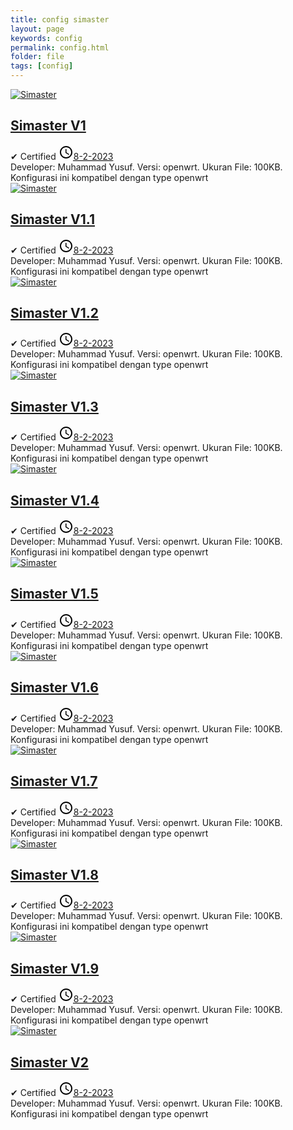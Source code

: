 ```yaml
---
title: config simaster
layout: page
keywords: config
permalink: config.html
folder: file
tags: [config]
---
```


<div id="main-wrapper">
<div class="main section" id="main">
<div class="widget Blog" data-version="1" id="Blog1">
<div class="blog-posts hfeed">

<!--start--> 
<div class="post-outer">
 <div class="post hentry">
  <div class="thumb-wrapper">
   <div class="first-thumb">
  <a href="#" target="_blank">
    <amp-img alt="Simaster" height="110" layout="responsive" src="https://encrypted-tbn0.gstatic.com/images?q=tbn:ANd9GcSL6mgkg2BVXmpv8dPaek_ZeKzS5dCyzZ9p4w&usqp=CAU" width="110" class="i-amphtml-element i-amphtml-layout-responsive i-amphtml-layout-size-defined i-amphtml-built i-amphtml-layout" i-amphtml-layout="responsive" style="--loader-delay-offset:600ms !important;">
     <i-amphtml-sizer slot="i-amphtml-svc" style="padding-top: 100%;"></i-amphtml-sizer>
    <img decoding="async" alt="Simaster" src="https://encrypted-tbn0.gstatic.com/images?q=tbn:ANd9GcSL6mgkg2BVXmpv8dPaek_ZeKzS5dCyzZ9p4w&usqp=CAU" class="i-amphtml-fill-content i-amphtml-replaced-content">
   </amp-img>
  </a>
 </div>
</div>
<h2 class="post-title entry-title"><a href="#" title="Simaster">Simaster V1</a></h2>
<div class="post-header">
 <div class="post-header-line-1">
  <div class="post-info">
   <span class="author-info"> ✔ <span class="fn"><span itemprop="name">Certified</span></span></span>
   <span class="post-timestamp">
    <meta content="#" itemprop="url">
    <svg height="24" viewbox="0 0 24 24" width="24">
     <path d="M12,20C16.42,20 20,16.42 20,12C20,7.58 16.42,4 12,4C7.58,4 4,7.58 4,12C4,16.42 7.58,20 12,20M12,2C17.52,2 22,6.48 22,12C22,17.52 17.52,22 12,22C6.47,22 2,17.5 2,12C2,6.48 6.48,2 12,2M12.5,7V12.25L17,14.92L16.25,16.15L11,13V7H12.5Z"></path>
    </svg><a class="timestamp-link" href="#" rel="bookmark" title="permanent link"><abbr class="published updated" itemprop="datePublished" title="8-2-2023">8-2-2023</abbr></a></span>
  </div>
 </div>
<div class="spacer"></div>
<div aria-label="Rating" class="rating" role="img">
<div class="stars"></div>
<div class="stars"></div>
<div class="stars"></div>
<div class="stars"></div>
<div class="stars"></div>
</div>
</div>
<div class="post-body entry-content" id="post-body-2671850763688371894">
 <div class="post-snippet">
   Developer: Muhammad Yusuf. Versi: openwrt. Ukuran File: 100KB. Konfigurasi ini kompatibel dengan type openwrt
</div>
<div class="clear"></div>
</div>
<div class="post-footer">
<div class="post-footer-line post-footer-line-1"></div>
</div>
</div>
</div>
<!--end-->

<!--start--> 
<div class="post-outer">
 <div class="post hentry">
  <div class="thumb-wrapper">
   <div class="first-thumb">
  <a href="#" target="_blank">
    <amp-img alt="Simaster" height="110" layout="responsive" src="https://encrypted-tbn0.gstatic.com/images?q=tbn:ANd9GcSL6mgkg2BVXmpv8dPaek_ZeKzS5dCyzZ9p4w&usqp=CAU" width="110" class="i-amphtml-element i-amphtml-layout-responsive i-amphtml-layout-size-defined i-amphtml-built i-amphtml-layout" i-amphtml-layout="responsive" style="--loader-delay-offset:600ms !important;">
     <i-amphtml-sizer slot="i-amphtml-svc" style="padding-top: 100%;"></i-amphtml-sizer>
    <img decoding="async" alt="Simaster" src="https://encrypted-tbn0.gstatic.com/images?q=tbn:ANd9GcSL6mgkg2BVXmpv8dPaek_ZeKzS5dCyzZ9p4w&usqp=CAU" class="i-amphtml-fill-content i-amphtml-replaced-content">
   </amp-img>
  </a>
 </div>
</div>
<h2 class="post-title entry-title"><a href="#" title="Simaster">Simaster V1.1</a></h2>
<div class="post-header">
 <div class="post-header-line-1">
  <div class="post-info">
   <span class="author-info"> ✔ <span class="fn"><span itemprop="name">Certified</span></span></span>
   <span class="post-timestamp">
    <meta content="#" itemprop="url">
    <svg height="24" viewbox="0 0 24 24" width="24">
     <path d="M12,20C16.42,20 20,16.42 20,12C20,7.58 16.42,4 12,4C7.58,4 4,7.58 4,12C4,16.42 7.58,20 12,20M12,2C17.52,2 22,6.48 22,12C22,17.52 17.52,22 12,22C6.47,22 2,17.5 2,12C2,6.48 6.48,2 12,2M12.5,7V12.25L17,14.92L16.25,16.15L11,13V7H12.5Z"></path>
    </svg><a class="timestamp-link" href="#" rel="bookmark" title="permanent link"><abbr class="published updated" itemprop="datePublished" title="8-2-2023">8-2-2023</abbr></a></span>
  </div>
 </div>
<div class="spacer"></div>
<div aria-label="Rating" class="rating" role="img">
<div class="stars"></div>
<div class="stars"></div>
<div class="stars"></div>
<div class="stars"></div>
<div class="stars"></div>
</div>
</div>
<div class="post-body entry-content" id="post-body-2671850763688371894">
 <div class="post-snippet">
   Developer: Muhammad Yusuf. Versi: openwrt. Ukuran File: 100KB. Konfigurasi ini kompatibel dengan type openwrt
</div>
<div class="clear"></div>
</div>
<div class="post-footer">
<div class="post-footer-line post-footer-line-1"></div>
</div>
</div>
</div>
<!--end-->

<!--start--> 
<div class="post-outer">
 <div class="post hentry">
  <div class="thumb-wrapper">
   <div class="first-thumb">
  <a href="#" target="_blank">
    <amp-img alt="Simaster" height="110" layout="responsive" src="https://encrypted-tbn0.gstatic.com/images?q=tbn:ANd9GcSL6mgkg2BVXmpv8dPaek_ZeKzS5dCyzZ9p4w&usqp=CAU" width="110" class="i-amphtml-element i-amphtml-layout-responsive i-amphtml-layout-size-defined i-amphtml-built i-amphtml-layout" i-amphtml-layout="responsive" style="--loader-delay-offset:600ms !important;">
     <i-amphtml-sizer slot="i-amphtml-svc" style="padding-top: 100%;"></i-amphtml-sizer>
    <img decoding="async" alt="Simaster" src="https://encrypted-tbn0.gstatic.com/images?q=tbn:ANd9GcSL6mgkg2BVXmpv8dPaek_ZeKzS5dCyzZ9p4w&usqp=CAU" class="i-amphtml-fill-content i-amphtml-replaced-content">
   </amp-img>
  </a>
 </div>
</div>
<h2 class="post-title entry-title"><a href="#" title="Simaster">Simaster V1.2</a></h2>
<div class="post-header">
 <div class="post-header-line-1">
  <div class="post-info">
   <span class="author-info"> ✔ <span class="fn"><span itemprop="name">Certified</span></span></span>
   <span class="post-timestamp">
    <meta content="#" itemprop="url">
    <svg height="24" viewbox="0 0 24 24" width="24">
     <path d="M12,20C16.42,20 20,16.42 20,12C20,7.58 16.42,4 12,4C7.58,4 4,7.58 4,12C4,16.42 7.58,20 12,20M12,2C17.52,2 22,6.48 22,12C22,17.52 17.52,22 12,22C6.47,22 2,17.5 2,12C2,6.48 6.48,2 12,2M12.5,7V12.25L17,14.92L16.25,16.15L11,13V7H12.5Z"></path>
    </svg><a class="timestamp-link" href="#" rel="bookmark" title="permanent link"><abbr class="published updated" itemprop="datePublished" title="8-2-2023">8-2-2023</abbr></a></span>
  </div>
 </div>
<div class="spacer"></div>
<div aria-label="Rating" class="rating" role="img">
<div class="stars"></div>
<div class="stars"></div>
<div class="stars"></div>
<div class="stars"></div>
<div class="stars"></div>
</div>
</div>
<div class="post-body entry-content" id="post-body-2671850763688371894">
 <div class="post-snippet">
   Developer: Muhammad Yusuf. Versi: openwrt. Ukuran File: 100KB. Konfigurasi ini kompatibel dengan type openwrt
</div>
<div class="clear"></div>
</div>
<div class="post-footer">
<div class="post-footer-line post-footer-line-1"></div>
</div>
</div>
</div>
<!--end-->

<!--start--> 
<div class="post-outer">
 <div class="post hentry">
  <div class="thumb-wrapper">
   <div class="first-thumb">
  <a href="#" target="_blank">
    <amp-img alt="Simaster" height="110" layout="responsive" src="https://encrypted-tbn0.gstatic.com/images?q=tbn:ANd9GcSL6mgkg2BVXmpv8dPaek_ZeKzS5dCyzZ9p4w&usqp=CAU" width="110" class="i-amphtml-element i-amphtml-layout-responsive i-amphtml-layout-size-defined i-amphtml-built i-amphtml-layout" i-amphtml-layout="responsive" style="--loader-delay-offset:600ms !important;">
     <i-amphtml-sizer slot="i-amphtml-svc" style="padding-top: 100%;"></i-amphtml-sizer>
    <img decoding="async" alt="Simaster" src="https://encrypted-tbn0.gstatic.com/images?q=tbn:ANd9GcSL6mgkg2BVXmpv8dPaek_ZeKzS5dCyzZ9p4w&usqp=CAU" class="i-amphtml-fill-content i-amphtml-replaced-content">
   </amp-img>
  </a>
 </div>
</div>
<h2 class="post-title entry-title"><a href="#" title="Simaster">Simaster V1.3</a></h2>
<div class="post-header">
 <div class="post-header-line-1">
  <div class="post-info">
   <span class="author-info"> ✔ <span class="fn"><span itemprop="name">Certified</span></span></span>
   <span class="post-timestamp">
    <meta content="#" itemprop="url">
    <svg height="24" viewbox="0 0 24 24" width="24">
     <path d="M12,20C16.42,20 20,16.42 20,12C20,7.58 16.42,4 12,4C7.58,4 4,7.58 4,12C4,16.42 7.58,20 12,20M12,2C17.52,2 22,6.48 22,12C22,17.52 17.52,22 12,22C6.47,22 2,17.5 2,12C2,6.48 6.48,2 12,2M12.5,7V12.25L17,14.92L16.25,16.15L11,13V7H12.5Z"></path>
    </svg><a class="timestamp-link" href="#" rel="bookmark" title="permanent link"><abbr class="published updated" itemprop="datePublished" title="8-2-2023">8-2-2023</abbr></a></span>
  </div>
 </div>
<div class="spacer"></div>
<div aria-label="Rating" class="rating" role="img">
<div class="stars"></div>
<div class="stars"></div>
<div class="stars"></div>
<div class="stars"></div>
<div class="stars"></div>
</div>
</div>
<div class="post-body entry-content" id="post-body-2671850763688371894">
 <div class="post-snippet">
   Developer: Muhammad Yusuf. Versi: openwrt. Ukuran File: 100KB. Konfigurasi ini kompatibel dengan type openwrt
</div>
<div class="clear"></div>
</div>
<div class="post-footer">
<div class="post-footer-line post-footer-line-1"></div>
</div>
</div>
</div>
<!--end-->

<!--start--> 
<div class="post-outer">
 <div class="post hentry">
  <div class="thumb-wrapper">
   <div class="first-thumb">
  <a href="#" target="_blank">
    <amp-img alt="Simaster" height="110" layout="responsive" src="https://encrypted-tbn0.gstatic.com/images?q=tbn:ANd9GcSL6mgkg2BVXmpv8dPaek_ZeKzS5dCyzZ9p4w&usqp=CAU" width="110" class="i-amphtml-element i-amphtml-layout-responsive i-amphtml-layout-size-defined i-amphtml-built i-amphtml-layout" i-amphtml-layout="responsive" style="--loader-delay-offset:600ms !important;">
     <i-amphtml-sizer slot="i-amphtml-svc" style="padding-top: 100%;"></i-amphtml-sizer>
    <img decoding="async" alt="Simaster" src="https://encrypted-tbn0.gstatic.com/images?q=tbn:ANd9GcSL6mgkg2BVXmpv8dPaek_ZeKzS5dCyzZ9p4w&usqp=CAU" class="i-amphtml-fill-content i-amphtml-replaced-content">
   </amp-img>
  </a>
 </div>
</div>
<h2 class="post-title entry-title"><a href="#" title="Simaster">Simaster V1.4</a></h2>
<div class="post-header">
 <div class="post-header-line-1">
  <div class="post-info">
   <span class="author-info"> ✔ <span class="fn"><span itemprop="name">Certified</span></span></span>
   <span class="post-timestamp">
    <meta content="#" itemprop="url">
    <svg height="24" viewbox="0 0 24 24" width="24">
     <path d="M12,20C16.42,20 20,16.42 20,12C20,7.58 16.42,4 12,4C7.58,4 4,7.58 4,12C4,16.42 7.58,20 12,20M12,2C17.52,2 22,6.48 22,12C22,17.52 17.52,22 12,22C6.47,22 2,17.5 2,12C2,6.48 6.48,2 12,2M12.5,7V12.25L17,14.92L16.25,16.15L11,13V7H12.5Z"></path>
    </svg><a class="timestamp-link" href="#" rel="bookmark" title="permanent link"><abbr class="published updated" itemprop="datePublished" title="8-2-2023">8-2-2023</abbr></a></span>
  </div>
 </div>
<div class="spacer"></div>
<div aria-label="Rating" class="rating" role="img">
<div class="stars"></div>
<div class="stars"></div>
<div class="stars"></div>
<div class="stars"></div>
<div class="stars"></div>
</div>
</div>
<div class="post-body entry-content" id="post-body-2671850763688371894">
 <div class="post-snippet">
   Developer: Muhammad Yusuf. Versi: openwrt. Ukuran File: 100KB. Konfigurasi ini kompatibel dengan type openwrt
</div>
<div class="clear"></div>
</div>
<div class="post-footer">
<div class="post-footer-line post-footer-line-1"></div>
</div>
</div>
</div>
<!--end-->

<!--start--> 
<div class="post-outer">
 <div class="post hentry">
  <div class="thumb-wrapper">
   <div class="first-thumb">
  <a href="#" target="_blank">
    <amp-img alt="Simaster" height="110" layout="responsive" src="https://encrypted-tbn0.gstatic.com/images?q=tbn:ANd9GcSL6mgkg2BVXmpv8dPaek_ZeKzS5dCyzZ9p4w&usqp=CAU" width="110" class="i-amphtml-element i-amphtml-layout-responsive i-amphtml-layout-size-defined i-amphtml-built i-amphtml-layout" i-amphtml-layout="responsive" style="--loader-delay-offset:600ms !important;">
     <i-amphtml-sizer slot="i-amphtml-svc" style="padding-top: 100%;"></i-amphtml-sizer>
    <img decoding="async" alt="Simaster" src="https://encrypted-tbn0.gstatic.com/images?q=tbn:ANd9GcSL6mgkg2BVXmpv8dPaek_ZeKzS5dCyzZ9p4w&usqp=CAU" class="i-amphtml-fill-content i-amphtml-replaced-content">
   </amp-img>
  </a>
 </div>
</div>
<h2 class="post-title entry-title"><a href="#" title="Simaster">Simaster V1.5</a></h2>
<div class="post-header">
 <div class="post-header-line-1">
  <div class="post-info">
   <span class="author-info"> ✔ <span class="fn"><span itemprop="name">Certified</span></span></span>
   <span class="post-timestamp">
    <meta content="#" itemprop="url">
    <svg height="24" viewbox="0 0 24 24" width="24">
     <path d="M12,20C16.42,20 20,16.42 20,12C20,7.58 16.42,4 12,4C7.58,4 4,7.58 4,12C4,16.42 7.58,20 12,20M12,2C17.52,2 22,6.48 22,12C22,17.52 17.52,22 12,22C6.47,22 2,17.5 2,12C2,6.48 6.48,2 12,2M12.5,7V12.25L17,14.92L16.25,16.15L11,13V7H12.5Z"></path>
    </svg><a class="timestamp-link" href="#" rel="bookmark" title="permanent link"><abbr class="published updated" itemprop="datePublished" title="8-2-2023">8-2-2023</abbr></a></span>
  </div>
 </div>
<div class="spacer"></div>
<div aria-label="Rating" class="rating" role="img">
<div class="stars"></div>
<div class="stars"></div>
<div class="stars"></div>
<div class="stars"></div>
<div class="stars"></div>
</div>
</div>
<div class="post-body entry-content" id="post-body-2671850763688371894">
 <div class="post-snippet">
   Developer: Muhammad Yusuf. Versi: openwrt. Ukuran File: 100KB. Konfigurasi ini kompatibel dengan type openwrt
</div>
<div class="clear"></div>
</div>
<div class="post-footer">
<div class="post-footer-line post-footer-line-1"></div>
</div>
</div>
</div>
<!--end-->

<!--start--> 
<div class="post-outer">
 <div class="post hentry">
  <div class="thumb-wrapper">
   <div class="first-thumb">
  <a href="#" target="_blank">
    <amp-img alt="Simaster" height="110" layout="responsive" src="https://encrypted-tbn0.gstatic.com/images?q=tbn:ANd9GcSL6mgkg2BVXmpv8dPaek_ZeKzS5dCyzZ9p4w&usqp=CAU" width="110" class="i-amphtml-element i-amphtml-layout-responsive i-amphtml-layout-size-defined i-amphtml-built i-amphtml-layout" i-amphtml-layout="responsive" style="--loader-delay-offset:600ms !important;">
     <i-amphtml-sizer slot="i-amphtml-svc" style="padding-top: 100%;"></i-amphtml-sizer>
    <img decoding="async" alt="Simaster" src="https://encrypted-tbn0.gstatic.com/images?q=tbn:ANd9GcSL6mgkg2BVXmpv8dPaek_ZeKzS5dCyzZ9p4w&usqp=CAU" class="i-amphtml-fill-content i-amphtml-replaced-content">
   </amp-img>
  </a>
 </div>
</div>
<h2 class="post-title entry-title"><a href="#" title="Simaster">Simaster V1.6</a></h2>
<div class="post-header">
 <div class="post-header-line-1">
  <div class="post-info">
   <span class="author-info"> ✔ <span class="fn"><span itemprop="name">Certified</span></span></span>
   <span class="post-timestamp">
    <meta content="#" itemprop="url">
    <svg height="24" viewbox="0 0 24 24" width="24">
     <path d="M12,20C16.42,20 20,16.42 20,12C20,7.58 16.42,4 12,4C7.58,4 4,7.58 4,12C4,16.42 7.58,20 12,20M12,2C17.52,2 22,6.48 22,12C22,17.52 17.52,22 12,22C6.47,22 2,17.5 2,12C2,6.48 6.48,2 12,2M12.5,7V12.25L17,14.92L16.25,16.15L11,13V7H12.5Z"></path>
    </svg><a class="timestamp-link" href="#" rel="bookmark" title="permanent link"><abbr class="published updated" itemprop="datePublished" title="8-2-2023">8-2-2023</abbr></a></span>
  </div>
 </div>
<div class="spacer"></div>
<div aria-label="Rating" class="rating" role="img">
<div class="stars"></div>
<div class="stars"></div>
<div class="stars"></div>
<div class="stars"></div>
<div class="stars"></div>
</div>
</div>
<div class="post-body entry-content" id="post-body-2671850763688371894">
 <div class="post-snippet">
   Developer: Muhammad Yusuf. Versi: openwrt. Ukuran File: 100KB. Konfigurasi ini kompatibel dengan type openwrt
</div>
<div class="clear"></div>
</div>
<div class="post-footer">
<div class="post-footer-line post-footer-line-1"></div>
</div>
</div>
</div>
<!--end-->

<!--start--> 
<div class="post-outer">
 <div class="post hentry">
  <div class="thumb-wrapper">
   <div class="first-thumb">
  <a href="#" target="_blank">
    <amp-img alt="Simaster" height="110" layout="responsive" src="https://encrypted-tbn0.gstatic.com/images?q=tbn:ANd9GcSL6mgkg2BVXmpv8dPaek_ZeKzS5dCyzZ9p4w&usqp=CAU" width="110" class="i-amphtml-element i-amphtml-layout-responsive i-amphtml-layout-size-defined i-amphtml-built i-amphtml-layout" i-amphtml-layout="responsive" style="--loader-delay-offset:600ms !important;">
     <i-amphtml-sizer slot="i-amphtml-svc" style="padding-top: 100%;"></i-amphtml-sizer>
    <img decoding="async" alt="Simaster" src="https://encrypted-tbn0.gstatic.com/images?q=tbn:ANd9GcSL6mgkg2BVXmpv8dPaek_ZeKzS5dCyzZ9p4w&usqp=CAU" class="i-amphtml-fill-content i-amphtml-replaced-content">
   </amp-img>
  </a>
 </div>
</div>
<h2 class="post-title entry-title"><a href="#" title="Simaster">Simaster V1.7</a></h2>
<div class="post-header">
 <div class="post-header-line-1">
  <div class="post-info">
   <span class="author-info"> ✔ <span class="fn"><span itemprop="name">Certified</span></span></span>
   <span class="post-timestamp">
    <meta content="#" itemprop="url">
    <svg height="24" viewbox="0 0 24 24" width="24">
     <path d="M12,20C16.42,20 20,16.42 20,12C20,7.58 16.42,4 12,4C7.58,4 4,7.58 4,12C4,16.42 7.58,20 12,20M12,2C17.52,2 22,6.48 22,12C22,17.52 17.52,22 12,22C6.47,22 2,17.5 2,12C2,6.48 6.48,2 12,2M12.5,7V12.25L17,14.92L16.25,16.15L11,13V7H12.5Z"></path>
    </svg><a class="timestamp-link" href="#" rel="bookmark" title="permanent link"><abbr class="published updated" itemprop="datePublished" title="8-2-2023">8-2-2023</abbr></a></span>
  </div>
 </div>
<div class="spacer"></div>
<div aria-label="Rating" class="rating" role="img">
<div class="stars"></div>
<div class="stars"></div>
<div class="stars"></div>
<div class="stars"></div>
<div class="stars"></div>
</div>
</div>
<div class="post-body entry-content" id="post-body-2671850763688371894">
 <div class="post-snippet">
   Developer: Muhammad Yusuf. Versi: openwrt. Ukuran File: 100KB. Konfigurasi ini kompatibel dengan type openwrt
</div>
<div class="clear"></div>
</div>
<div class="post-footer">
<div class="post-footer-line post-footer-line-1"></div>
</div>
</div>
</div>
<!--end-->

<!--start--> 
<div class="post-outer">
 <div class="post hentry">
  <div class="thumb-wrapper">
   <div class="first-thumb">
  <a href="#" target="_blank">
    <amp-img alt="Simaster" height="110" layout="responsive" src="https://encrypted-tbn0.gstatic.com/images?q=tbn:ANd9GcSL6mgkg2BVXmpv8dPaek_ZeKzS5dCyzZ9p4w&usqp=CAU" width="110" class="i-amphtml-element i-amphtml-layout-responsive i-amphtml-layout-size-defined i-amphtml-built i-amphtml-layout" i-amphtml-layout="responsive" style="--loader-delay-offset:600ms !important;">
     <i-amphtml-sizer slot="i-amphtml-svc" style="padding-top: 100%;"></i-amphtml-sizer>
    <img decoding="async" alt="Simaster" src="https://encrypted-tbn0.gstatic.com/images?q=tbn:ANd9GcSL6mgkg2BVXmpv8dPaek_ZeKzS5dCyzZ9p4w&usqp=CAU" class="i-amphtml-fill-content i-amphtml-replaced-content">
   </amp-img>
  </a>
 </div>
</div>
<h2 class="post-title entry-title"><a href="#" title="Simaster">Simaster V1.8</a></h2>
<div class="post-header">
 <div class="post-header-line-1">
  <div class="post-info">
   <span class="author-info"> ✔ <span class="fn"><span itemprop="name">Certified</span></span></span>
   <span class="post-timestamp">
    <meta content="#" itemprop="url">
    <svg height="24" viewbox="0 0 24 24" width="24">
     <path d="M12,20C16.42,20 20,16.42 20,12C20,7.58 16.42,4 12,4C7.58,4 4,7.58 4,12C4,16.42 7.58,20 12,20M12,2C17.52,2 22,6.48 22,12C22,17.52 17.52,22 12,22C6.47,22 2,17.5 2,12C2,6.48 6.48,2 12,2M12.5,7V12.25L17,14.92L16.25,16.15L11,13V7H12.5Z"></path>
    </svg><a class="timestamp-link" href="#" rel="bookmark" title="permanent link"><abbr class="published updated" itemprop="datePublished" title="8-2-2023">8-2-2023</abbr></a></span>
  </div>
 </div>
<div class="spacer"></div>
<div aria-label="Rating" class="rating" role="img">
<div class="stars"></div>
<div class="stars"></div>
<div class="stars"></div>
<div class="stars"></div>
<div class="stars"></div>
</div>
</div>
<div class="post-body entry-content" id="post-body-2671850763688371894">
 <div class="post-snippet">
   Developer: Muhammad Yusuf. Versi: openwrt. Ukuran File: 100KB. Konfigurasi ini kompatibel dengan type openwrt
</div>
<div class="clear"></div>
</div>
<div class="post-footer">
<div class="post-footer-line post-footer-line-1"></div>
</div>
</div>
</div>
<!--end-->

<!--start--> 
<div class="post-outer">
 <div class="post hentry">
  <div class="thumb-wrapper">
   <div class="first-thumb">
  <a href="#" target="_blank">
    <amp-img alt="Simaster" height="110" layout="responsive" src="https://encrypted-tbn0.gstatic.com/images?q=tbn:ANd9GcSL6mgkg2BVXmpv8dPaek_ZeKzS5dCyzZ9p4w&usqp=CAU" width="110" class="i-amphtml-element i-amphtml-layout-responsive i-amphtml-layout-size-defined i-amphtml-built i-amphtml-layout" i-amphtml-layout="responsive" style="--loader-delay-offset:600ms !important;">
     <i-amphtml-sizer slot="i-amphtml-svc" style="padding-top: 100%;"></i-amphtml-sizer>
    <img decoding="async" alt="Simaster" src="https://encrypted-tbn0.gstatic.com/images?q=tbn:ANd9GcSL6mgkg2BVXmpv8dPaek_ZeKzS5dCyzZ9p4w&usqp=CAU" class="i-amphtml-fill-content i-amphtml-replaced-content">
   </amp-img>
  </a>
 </div>
</div>
<h2 class="post-title entry-title"><a href="#" title="Simaster">Simaster V1.9</a></h2>
<div class="post-header">
 <div class="post-header-line-1">
  <div class="post-info">
   <span class="author-info"> ✔ <span class="fn"><span itemprop="name">Certified</span></span></span>
   <span class="post-timestamp">
    <meta content="#" itemprop="url">
    <svg height="24" viewbox="0 0 24 24" width="24">
     <path d="M12,20C16.42,20 20,16.42 20,12C20,7.58 16.42,4 12,4C7.58,4 4,7.58 4,12C4,16.42 7.58,20 12,20M12,2C17.52,2 22,6.48 22,12C22,17.52 17.52,22 12,22C6.47,22 2,17.5 2,12C2,6.48 6.48,2 12,2M12.5,7V12.25L17,14.92L16.25,16.15L11,13V7H12.5Z"></path>
    </svg><a class="timestamp-link" href="#" rel="bookmark" title="permanent link"><abbr class="published updated" itemprop="datePublished" title="8-2-2023">8-2-2023</abbr></a></span>
  </div>
 </div>
<div class="spacer"></div>
<div aria-label="Rating" class="rating" role="img">
<div class="stars"></div>
<div class="stars"></div>
<div class="stars"></div>
<div class="stars"></div>
<div class="stars"></div>
</div>
</div>
<div class="post-body entry-content" id="post-body-2671850763688371894">
 <div class="post-snippet">
   Developer: Muhammad Yusuf. Versi: openwrt. Ukuran File: 100KB. Konfigurasi ini kompatibel dengan type openwrt
</div>
<div class="clear"></div>
</div>
<div class="post-footer">
<div class="post-footer-line post-footer-line-1"></div>
</div>
</div>
</div>
<!--end-->

<!--start--> 
<div class="post-outer">
 <div class="post hentry">
  <div class="thumb-wrapper">
   <div class="first-thumb">
  <a href="#" target="_blank">
    <amp-img alt="Simaster" height="110" layout="responsive" src="https://encrypted-tbn0.gstatic.com/images?q=tbn:ANd9GcSL6mgkg2BVXmpv8dPaek_ZeKzS5dCyzZ9p4w&usqp=CAU" width="110" class="i-amphtml-element i-amphtml-layout-responsive i-amphtml-layout-size-defined i-amphtml-built i-amphtml-layout" i-amphtml-layout="responsive" style="--loader-delay-offset:600ms !important;">
     <i-amphtml-sizer slot="i-amphtml-svc" style="padding-top: 100%;"></i-amphtml-sizer>
    <img decoding="async" alt="Simaster" src="https://encrypted-tbn0.gstatic.com/images?q=tbn:ANd9GcSL6mgkg2BVXmpv8dPaek_ZeKzS5dCyzZ9p4w&usqp=CAU" class="i-amphtml-fill-content i-amphtml-replaced-content">
   </amp-img>
  </a>
 </div>
</div>
<h2 class="post-title entry-title"><a href="#" title="Simaster">Simaster V2</a></h2>
<div class="post-header">
 <div class="post-header-line-1">
  <div class="post-info">
   <span class="author-info"> ✔ <span class="fn"><span itemprop="name">Certified</span></span></span>
   <span class="post-timestamp">
    <meta content="#" itemprop="url">
    <svg height="24" viewbox="0 0 24 24" width="24">
     <path d="M12,20C16.42,20 20,16.42 20,12C20,7.58 16.42,4 12,4C7.58,4 4,7.58 4,12C4,16.42 7.58,20 12,20M12,2C17.52,2 22,6.48 22,12C22,17.52 17.52,22 12,22C6.47,22 2,17.5 2,12C2,6.48 6.48,2 12,2M12.5,7V12.25L17,14.92L16.25,16.15L11,13V7H12.5Z"></path>
    </svg><a class="timestamp-link" href="#" rel="bookmark" title="permanent link"><abbr class="published updated" itemprop="datePublished" title="8-2-2023">8-2-2023</abbr></a></span>
  </div>
 </div>
<div class="spacer"></div>
<div aria-label="Rating" class="rating" role="img">
<div class="stars"></div>
<div class="stars"></div>
<div class="stars"></div>
<div class="stars"></div>
<div class="stars"></div>
</div>
</div>
<div class="post-body entry-content" id="post-body-2671850763688371894">
 <div class="post-snippet">
   Developer: Muhammad Yusuf. Versi: openwrt. Ukuran File: 100KB. Konfigurasi ini kompatibel dengan type openwrt
</div>
<div class="clear"></div>
</div>
<div class="post-footer">
<div class="post-footer-line post-footer-line-1"></div>
</div>
</div>
</div>
<!--end-->

</div>
</div>
</div>
</div>
